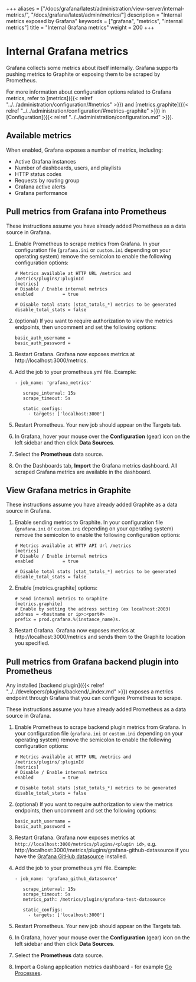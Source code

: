+++
aliases = ["/docs/grafana/latest/administration/view-server/internal-metrics/", "/docs/grafana/latest/admin/metrics/"]
description = "Internal metrics exposed by Grafana"
keywords = ["grafana", "metrics", "internal metrics"]
title = "Internal Grafana metrics"
weight = 200
+++

# Internal Grafana metrics

Grafana collects some metrics about itself internally. Grafana supports pushing metrics to Graphite or exposing them to be scraped by Prometheus.

For more information about configuration options related to Grafana metrics, refer to [metrics]({{< relref "../../administration/configuration/#metrics" >}}) and [metrics.graphite]({{< relref "../../administration/configuration/#metrics-graphite" >}}) in [Configuration]({{< relref "../../administration/configuration.md" >}}).

## Available metrics

When enabled, Grafana exposes a number of metrics, including:

- Active Grafana instances
- Number of dashboards, users, and playlists
- HTTP status codes
- Requests by routing group
- Grafana active alerts
- Grafana performance

## Pull metrics from Grafana into Prometheus

These instructions assume you have already added Prometheus as a data source in Grafana.

1. Enable Prometheus to scrape metrics from Grafana. In your configuration file (`grafana.ini` or `custom.ini` depending on your operating system) remove the semicolon to enable the following configuration options:

   ```
   # Metrics available at HTTP URL /metrics and /metrics/plugins/:pluginId
   [metrics]
   # Disable / Enable internal metrics
   enabled           = true

   # Disable total stats (stat_totals_*) metrics to be generated
   disable_total_stats = false
   ```

1. (optional) If you want to require authorization to view the metrics endpoints, then uncomment and set the following options:

   ```
   basic_auth_username =
   basic_auth_password =
   ```

1. Restart Grafana. Grafana now exposes metrics at http://localhost:3000/metrics.
1. Add the job to your prometheus.yml file.
   Example:

   ```
   - job_name: 'grafana_metrics'

      scrape_interval: 15s
      scrape_timeout: 5s

      static_configs:
        - targets: ['localhost:3000']
   ```

1. Restart Prometheus. Your new job should appear on the Targets tab.
1. In Grafana, hover your mouse over the **Configuration** (gear) icon on the left sidebar and then click **Data Sources**.
1. Select the **Prometheus** data source.
1. On the Dashboards tab, **Import** the Grafana metrics dashboard. All scraped Grafana metrics are available in the dashboard.

## View Grafana metrics in Graphite

These instructions assume you have already added Graphite as a data source in Grafana.

1. Enable sending metrics to Graphite. In your configuration file (`grafana.ini` or `custom.ini` depending on your operating system) remove the semicolon to enable the following configuration options:

   ```
   # Metrics available at HTTP API Url /metrics
   [metrics]
   # Disable / Enable internal metrics
   enabled           = true

   # Disable total stats (stat_totals_*) metrics to be generated
   disable_total_stats = false
   ```

1. Enable [metrics.graphite] options:

   ```
   # Send internal metrics to Graphite
   [metrics.graphite]
   # Enable by setting the address setting (ex localhost:2003)
   address = <hostname or ip>:<port#>
   prefix = prod.grafana.%(instance_name)s.
   ```

1. Restart Grafana. Grafana now exposes metrics at http://localhost:3000/metrics and sends them to the Graphite location you specified.

## Pull metrics from Grafana backend plugin into Prometheus

Any installed [backend plugin]({{< relref "../../developers/plugins/backend/_index.md" >}}) exposes a metrics endpoint through Grafana that you can configure Prometheus to scrape.

These instructions assume you have already added Prometheus as a data source in Grafana.

1. Enable Prometheus to scrape backend plugin metrics from Grafana. In your configuration file (`grafana.ini` or `custom.ini` depending on your operating system) remove the semicolon to enable the following configuration options:

   ```
   # Metrics available at HTTP URL /metrics and /metrics/plugins/:pluginId
   [metrics]
   # Disable / Enable internal metrics
   enabled           = true

   # Disable total stats (stat_totals_*) metrics to be generated
   disable_total_stats = false
   ```

1. (optional) If you want to require authorization to view the metrics endpoints, then uncomment and set the following options:

   ```
   basic_auth_username =
   basic_auth_password =
   ```

1. Restart Grafana. Grafana now exposes metrics at `http://localhost:3000/metrics/plugins/<plugin id>`, e.g. http://localhost:3000/metrics/plugins/grafana-github-datasource if you have the [Grafana GitHub datasource](https://grafana.com/grafana/plugins/grafana-github-datasource/) installed.
1. Add the job to your prometheus.yml file.
   Example:

   ```
   - job_name: 'grafana_github_datasource'

      scrape_interval: 15s
      scrape_timeout: 5s
      metrics_path: /metrics/plugins/grafana-test-datasource

      static_configs:
        - targets: ['localhost:3000']
   ```

1. Restart Prometheus. Your new job should appear on the Targets tab.
1. In Grafana, hover your mouse over the **Configuration** (gear) icon on the left sidebar and then click **Data Sources**.
1. Select the **Prometheus** data source.
1. Import a Golang application metrics dashboard - for example [Go Processes](https://grafana.com/grafana/dashboards/6671).
